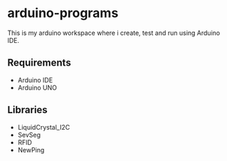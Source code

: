 # arduino-programs
This is my arduino workspace where i create, test and run using Arduino IDE.

## Requirements
- Arduino IDE
- Arduino UNO

## Libraries
- LiquidCrystal_I2C
- SevSeg
- RFID
- NewPing